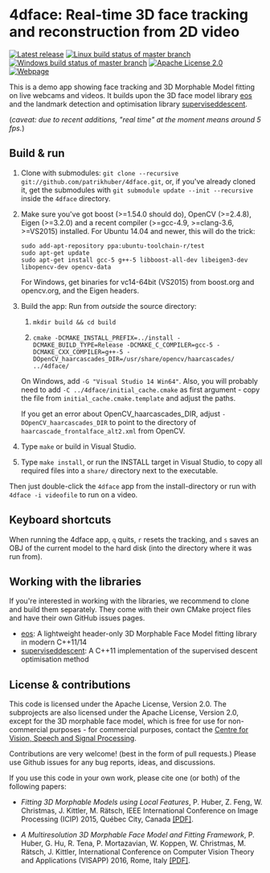 # 4dface: Real-time 3D face tracking and reconstruction from 2D video
[![Latest release](http://img.shields.io/github/release/patrikhuber/4dface.svg?style=flat-square)][release]
[![Linux build status of master branch](https://img.shields.io/travis/patrikhuber/4dface/master.svg?style=flat-square&label=Linux%3A%20build)][travis]
[![Windows build status of master branch](https://ci.appveyor.com/api/projects/status/ed5slvlhl0lpbu8j/branch/master?svg=true&passingText=Windows%3A%20build%20passing&failingText=Windows%3A%20build%20failing&pendingText=Windows%3A%20build%20pending)][appveyor]
[![Apache License 2.0](https://img.shields.io/github/license/patrikhuber/4dface.svg?style=flat-square)][license]
[![Webpage](https://img.shields.io/badge/webpage-www.4dface.org-blue.svg?style=flat-square)][webpage]

[release]: https://github.com/patrikhuber/4dface/releases
[travis]: https://travis-ci.org/patrikhuber/4dface
[appveyor]: https://ci.appveyor.com/project/patrikhuber/4dface/branch/master
[license]: https://github.com/patrikhuber/4dface/blob/master/LICENSE
[webpage]: http://www.4dface.org

This is a demo app showing face tracking and 3D Morphable Model fitting on live webcams and videos. It builds upon the 3D face model library [eos](https://github.com/patrikhuber/eos) and the landmark detection and optimisation library [superviseddescent](https://github.com/patrikhuber/superviseddescent).

(_caveat: due to recent additions, "real time" at the moment means around 5 fps._)

## Build & run

1. Clone with submodules: `git clone --recursive git://github.com/patrikhuber/4dface.git`, or, if you've already cloned it, get the submodules with `git submodule update --init --recursive` inside the `4dface` directory.

2. Make sure you've got boost (>=1.54.0 should do), OpenCV (>=2.4.8), Eigen (>=3.2.0) and a recent compiler (>=gcc-4.9, >=clang-3.6, >=VS2015) installed. For Ubuntu 14.04 and newer, this will do the trick:
    ```
    sudo add-apt-repository ppa:ubuntu-toolchain-r/test
    sudo apt-get update
    sudo apt-get install gcc-5 g++-5 libboost-all-dev libeigen3-dev libopencv-dev opencv-data
    ```
    For Windows, get binaries for vc14-64bit (VS2015) from boost.org and opencv.org, and the Eigen headers.

3. Build the app:
    Run from _outside_ the source directory:
    1. `mkdir build && cd build`

    2. `cmake -DCMAKE_INSTALL_PREFIX=../install -DCMAKE_BUILD_TYPE=Release -DCMAKE_C_COMPILER=gcc-5 -DCMAKE_CXX_COMPILER=g++-5 -DOpenCV_haarcascades_DIR=/usr/share/opencv/haarcascades/ ../4dface/`

    On Windows, add `-G "Visual Studio 14 Win64"`. Also, you will probably need to add `-C ../4dface/initial_cache.cmake` as first argument - copy the file from `initial_cache.cmake.template` and adjust the paths.

    If you get an error about OpenCV\_haarcascades\_DIR, adjust `-DOpenCV_haarcascades_DIR` to point to the directory of `haarcascade_frontalface_alt2.xml` from OpenCV.

4. Type `make` or build in Visual Studio.

4. Type `make install`, or run the INSTALL target in Visual Studio, to copy all required files into a `share/` directory next to the executable.

Then just double-click the `4dface` app from the install-directory or run with `4dface -i videofile` to run on a video.

## Keyboard shortcuts

When running the 4dface app, `q` quits, `r` resets the tracking, and `s` saves an OBJ of the current model to the hard disk (into the directory where it was run from).

## Working with the libraries

If you're interested in working with the libraries, we recommend to clone and build them separately. They come with their own CMake project files and have their own GitHub issues pages.

* [eos](https://github.com/patrikhuber/eos): A lightweight header-only 3D Morphable Face Model fitting library in modern C++11/14
* [superviseddescent](https://github.com/patrikhuber/superviseddescent): A C++11 implementation of the supervised descent optimisation method

## License & contributions

This code is licensed under the Apache License, Version 2.0. The subprojects are also licensed under the Apache License, Version 2.0, except for the 3D morphable face model, which is free for use for non-commercial purposes - for commercial purposes, contact the [Centre for Vision, Speech and Signal Processing](http://www.surrey.ac.uk/cvssp/).

Contributions are very welcome! (best in the form of pull requests.) Please use Github issues for any bug reports, ideas, and discussions.

If you use this code in your own work, please cite one (or both) of the following papers:

* _Fitting 3D Morphable Models using Local Features_, P. Huber, Z. Feng, W. Christmas, J. Kittler, M. Rätsch, IEEE International Conference on Image Processing (ICIP) 2015, Québec City, Canada [[PDF]](http://arxiv.org/abs/1503.02330).

* _A Multiresolution 3D Morphable Face Model and Fitting Framework_, P. Huber, G. Hu, R. Tena, P. Mortazavian, W. Koppen, W. Christmas, M. Rätsch, J. Kittler, International Conference on Computer Vision Theory and Applications (VISAPP) 2016, Rome, Italy [[PDF]](http://www.patrikhuber.ch/files/3DMM_Framework_VISAPP_2016.pdf).
